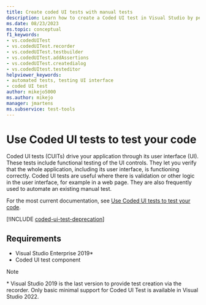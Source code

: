 ```yaml
---
title: Create coded UI tests with manual tests
description: Learn how to create a Coded UI test in Visual Studio by performing the test manually while Coded UI Test Builder runs in the background.
ms.date: 08/23/2023
ms.topic: conceptual
f1_keywords:
- vs.codedUITest
- vs.codedUITest.recorder
- vs.codedUITest.testbuilder
- vs.codedUITest.addAssertions
- vs.codedUITest.createdialog
- vs.codedUItest.testeditor
helpviewer_keywords:
- automated tests, testing UI interface
- coded UI test
author: mikejo5000
ms.author: mikejo
manager: jmartens
ms.subservice: test-tools
---
```

# Use Coded UI tests to test your code


Coded UI tests (CUITs) drive your application through its user interface (UI). These tests include functional testing of the UI controls. They let you verify that the whole application, including its user interface, is functioning correctly. Coded UI tests are useful where there is validation or other logic in the user interface, for example in a web page. They are also frequently used to automate an existing manual test.

For the most current documentation, see [Use Coded UI tests to test your code](/previous-versions/visualstudio/visual-studio-2017/test/use-ui-automation-to-test-your-code).

[!INCLUDE [coded-ui-test-deprecation](includes/coded-ui-test-deprecation.md)]

## Requirements

- Visual Studio Enterprise 2019*
- Coded UI test component

> [!NOTE]
> \* Visual Studio 2019 is the last version to provide test creation via the recorder. Only basic minimal support for Coded UI Test is available in Visual Studio 2022.
